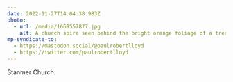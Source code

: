 ```yaml
---
date: 2022-11-27T14:04:38.983Z
photo:
  - url: /media/1669557877.jpg
    alt: A church spire seen behind the bright orange foliage of a tree.
mp-syndicate-to:
  - https://mastodon.social/@paulrobertlloyd
  - https://twitter.com/paulrobertlloyd
---
```

Stanmer Church.
